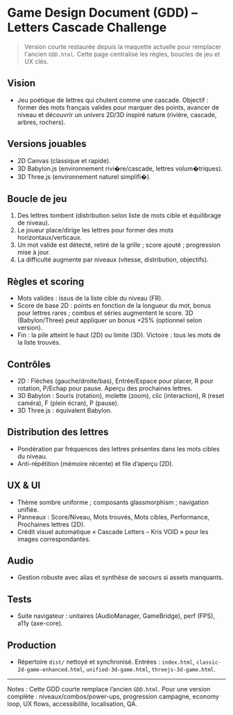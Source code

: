 # Game Design Document (GDD) – Letters Cascade Challenge

> Version courte restaurée depuis la maquette actuelle pour remplacer l'ancien `GDD.html`. Cette page centralise les règles, boucles de jeu et UX clés.

## Vision
- Jeu poétique de lettres qui chutent comme une cascade. Objectif : former des mots français valides pour marquer des points, avancer de niveau et découvrir un univers 2D/3D inspiré nature (rivière, cascade, arbres, rochers).

## Versions jouables
- 2D Canvas (classique et rapide).
- 3D Babylon.js (environnement rivi�re/cascade, lettres volum�triques).
- 3D Three.js (environnement naturel simplifi�).

## Boucle de jeu
1. Des lettres tombent (distribution selon liste de mots cible et équilibrage de niveau).
2. Le joueur place/dirige les lettres pour former des mots horizontaux/verticaux.
3. Un mot valide est détecté, retiré de la grille ; score ajouté ; progression mise à jour.
4. La difficulté augmente par niveaux (vitesse, distribution, objectifs).

## Règles et scoring
- Mots valides : issus de la liste cible du niveau (FR).
- Score de base 2D : points en fonction de la longueur du mot, bonus pour lettres rares ; combos et séries augmentent le score. 3D (Babylon/Three) peut appliquer un bonus +25% (optionnel selon version).
- Fin : la pile atteint le haut (2D) ou limite (3D). Victoire : tous les mots de la liste trouvés.

## Contrôles
- 2D : Flèches (gauche/droite/bas), Entrée/Espace pour placer, R pour rotation, P/Echap pour pause. Aperçu des prochaines lettres.
- 3D Babylon : Souris (rotation), molette (zoom), clic (interaction), R (reset caméra), F (plein écran), P (pause).
- 3D Three.js : équivalent Babylon.

## Distribution des lettres
- Pondération par fréquences des lettres présentes dans les mots cibles du niveau.
- Anti-répétition (mémoire récente) et file d’aperçu (2D).

## UX & UI
- Thème sombre uniforme ; composants glassmorphism ; navigation unifiée.
- Panneaux : Score/Niveau, Mots trouvés, Mots cibles, Performance, Prochaines lettres (2D).
- Crédit visuel automatique « Cascade Letters – Kris VOID » pour les images correspondantes.

## Audio
- Gestion robuste avec alias et synthèse de secours si assets manquants.

## Tests
- Suite navigateur : unitaires (AudioManager, GameBridge), perf (FPS), a11y (axe-core).

## Production
- Répertoire `dist/` nettoyé et synchronisé. Entrées : `index.html`, `classic-2d-game-enhanced.html`, `unified-3d-game.html`, `threejs-3d-game.html`.

---
Notes : Cette GDD courte remplace l’ancien `GDD.html`. Pour une version complète : niveaux/combos/power-ups, progression campagne, economy loop, UX flows, accessibilité, localisation, QA.
